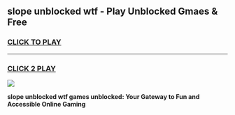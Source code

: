 
## slope unblocked wtf - Play Unblocked Gmaes & Free
<h3>
<a href="https://news.freeplayer.one?title=slope_unblocked_wtf&ref=16F">CLICK TO PLAY</a></h3>
<hr>

<h3>
<a href="https://news.freeplayer.one?title=slope_unblocked_wtf&ref=16F">CLICK 2 PLAY</a>
  
</h3>

<a href="https://news.freeplayer.one?title=slope_unblocked_wtf&ref=16F/"><img src="https://clearcache.store/games.png"></a>


**slope unblocked wtf games unblocked: Your Gateway to Fun and Accessible Online Gaming**
